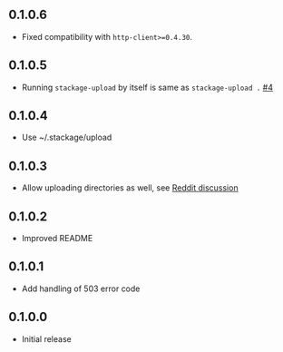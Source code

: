 ## 0.1.0.6

* Fixed compatibility with `http-client>=0.4.30`.

## 0.1.0.5

* Running `stackage-upload` by itself is same as `stackage-upload .` [#4](https://github.com/fpco/stackage-upload/issues/4)

## 0.1.0.4

* Use ~/.stackage/upload

## 0.1.0.3

* Allow uploading directories as well, see [Reddit discussion](http://www.reddit.com/r/haskell/comments/344dig/announcing_stackageupload/cqr6mvv)

## 0.1.0.2

* Improved README

## 0.1.0.1

* Add handling of 503 error code

## 0.1.0.0

* Initial release
